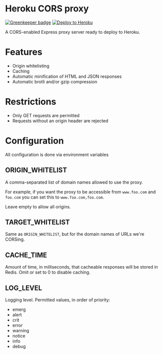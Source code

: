 # Heroku CORS proxy

[![Greenkeeper badge](https://badges.greenkeeper.io/Alorel/heroku-cors-proxy.svg)](https://greenkeeper.io/)
[![Deploy to Heroku](https://www.herokucdn.com/deploy/button.png)](https://www.heroku.com/deploy/?template=https://github.com/Alorel/heroku-cors-proxy)

A CORS-enabled Express proxy server ready to deploy to Heroku.

# Features

* Origin whitelisting
* Caching
* Automatic minification of HTML and JSON responses
* Automatic brotli and/or gzip compression

# Restrictions

* Only GET requests are permitted
* Requests without an origin header are rejected

# Configuration

All configuration is done via environment variables

## ORIGIN_WHITELIST

A comma-separated list of domain names allowed to use the proxy.

For example, if you want the proxy to be accessible from `www.foo.com`
and `foo.com` you can set this to `www.foo.com,foo.com`.

Leave empty to allow all origins.

## TARGET_WHITELIST

Same as `ORIGIN_WHITELIST`, but for the domain names of URLs we're
CORSing.

## CACHE_TIME

Amount of time, in milliseconds, that cacheable responses will be stored in Redis. Omit or set to 0 to disable caching.

## LOG_LEVEL

Logging level. Permitted values, in order of priority:

* emerg
* alert
* crit
* error
* warning
* notice
* info
* debug
